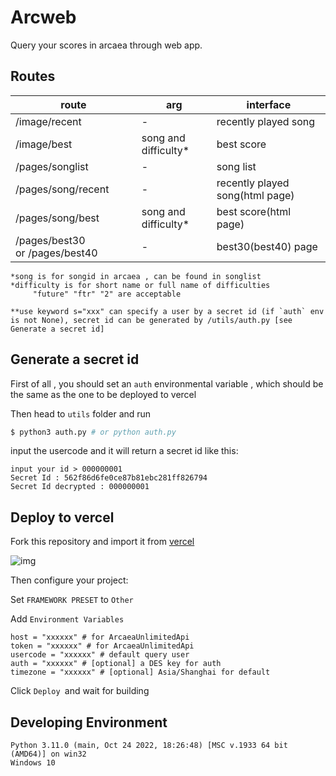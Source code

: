 # **Arcweb**

Query your scores in arcaea through web app.

## Routes

| route                           | arg                  | interface                       |
| ------------------------------- | -------------------- | ------------------------------- |
| /image/recent                   | -                    | recently played song            |
| /image/best                     | song and difficulty* | best score                      |
| /pages/songlist                 | -                    | song list                       |
| /pages/song/recent              | -                    | recently played song(html page) |
| /pages/song/best                | song and difficulty* | best score(html page)           |
| /pages/best30 or /pages/best40  | -                    | best30(best40) page             |

```
*song is for songid in arcaea , can be found in songlist
*difficulty is for short name or full name of difficulties
	 "future" "ftr" "2" are acceptable

**use keyword s="xxx" can specify a user by a secret id (if `auth` env is not None), secret id can be generated by /utils/auth.py [see Generate a secret id]
```

## Generate a secret id

First of all , you should set an `auth` environmental variable , which should be the same as the one to be deployed to vercel

Then head to `utils` folder and run

```bash
$ python3 auth.py # or python auth.py
```

input the usercode and it will return a secret id like this:

```
input your id > 000000001
Secret Id : 562f86d6fe0ce87b81ebc281ff826794
Secret Id decrypted : 000000001
```

## Deploy to vercel

Fork this repository and import it from [vercel](https://vercel.com/)

![img](guide/ConfigureProject.png)

Then configure your project:

Set `FRAMEWORK PRESET` to `Other`

Add `Environment Variables`

```
host = "xxxxxx" # for ArcaeaUnlimitedApi
token = "xxxxxx" # for ArcaeaUnlimitedApi
usercode = "xxxxxx" # default query user
auth = "xxxxxx" # [optional] a DES key for auth
timezone = "xxxxxx" # [optional] Asia/Shanghai for default
```

Click `Deploy `and wait for building

## Developing Environment

```
Python 3.11.0 (main, Oct 24 2022, 18:26:48) [MSC v.1933 64 bit (AMD64)] on win32
Windows 10
```
